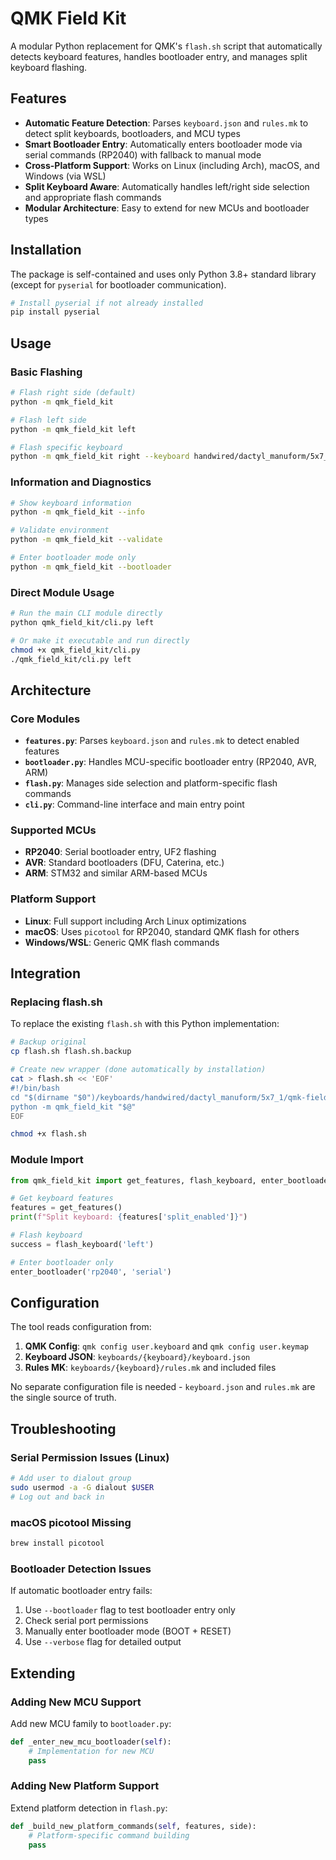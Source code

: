 # QMK Field Kit

A modular Python replacement for QMK's `flash.sh` script that automatically detects keyboard features, handles bootloader entry, and manages split keyboard flashing.

## Features

- **Automatic Feature Detection**: Parses `keyboard.json` and `rules.mk` to detect split keyboards, bootloaders, and MCU types
- **Smart Bootloader Entry**: Automatically enters bootloader mode via serial commands (RP2040) with fallback to manual mode
- **Cross-Platform Support**: Works on Linux (including Arch), macOS, and Windows (via WSL)
- **Split Keyboard Aware**: Automatically handles left/right side selection and appropriate flash commands
- **Modular Architecture**: Easy to extend for new MCUs and bootloader types

## Installation

The package is self-contained and uses only Python 3.8+ standard library (except for `pyserial` for bootloader communication).

```bash
# Install pyserial if not already installed
pip install pyserial
```

## Usage

### Basic Flashing

```bash
# Flash right side (default)
python -m qmk_field_kit

# Flash left side  
python -m qmk_field_kit left

# Flash specific keyboard
python -m qmk_field_kit right --keyboard handwired/dactyl_manuform/5x7_1
```

### Information and Diagnostics

```bash
# Show keyboard information
python -m qmk_field_kit --info

# Validate environment
python -m qmk_field_kit --validate

# Enter bootloader mode only
python -m qmk_field_kit --bootloader
```

### Direct Module Usage

```bash
# Run the main CLI module directly
python qmk_field_kit/cli.py left

# Or make it executable and run directly
chmod +x qmk_field_kit/cli.py
./qmk_field_kit/cli.py left
```

## Architecture

### Core Modules

- **`features.py`**: Parses `keyboard.json` and `rules.mk` to detect enabled features
- **`bootloader.py`**: Handles MCU-specific bootloader entry (RP2040, AVR, ARM)  
- **`flash.py`**: Manages side selection and platform-specific flash commands
- **`cli.py`**: Command-line interface and main entry point

### Supported MCUs

- **RP2040**: Serial bootloader entry, UF2 flashing
- **AVR**: Standard bootloaders (DFU, Caterina, etc.)
- **ARM**: STM32 and similar ARM-based MCUs

### Platform Support

- **Linux**: Full support including Arch Linux optimizations
- **macOS**: Uses `picotool` for RP2040, standard QMK flash for others
- **Windows/WSL**: Generic QMK flash commands

## Integration

### Replacing flash.sh

To replace the existing `flash.sh` with this Python implementation:

```bash
# Backup original
cp flash.sh flash.sh.backup

# Create new wrapper (done automatically by installation)
cat > flash.sh << 'EOF'
#!/bin/bash
cd "$(dirname "$0")/keyboards/handwired/dactyl_manuform/5x7_1/qmk-field-kit"
python -m qmk_field_kit "$@"
EOF

chmod +x flash.sh
```

### Module Import

```python
from qmk_field_kit import get_features, flash_keyboard, enter_bootloader

# Get keyboard features
features = get_features()
print(f"Split keyboard: {features['split_enabled']}")

# Flash keyboard
success = flash_keyboard('left')

# Enter bootloader only
enter_bootloader('rp2040', 'serial')
```

## Configuration

The tool reads configuration from:

1. **QMK Config**: `qmk config user.keyboard` and `qmk config user.keymap`
2. **Keyboard JSON**: `keyboards/{keyboard}/keyboard.json`
3. **Rules MK**: `keyboards/{keyboard}/rules.mk` and included files

No separate configuration file is needed - `keyboard.json` and `rules.mk` are the single source of truth.

## Troubleshooting

### Serial Permission Issues (Linux)

```bash
# Add user to dialout group
sudo usermod -a -G dialout $USER
# Log out and back in
```

### macOS picotool Missing

```bash
brew install picotool
```

### Bootloader Detection Issues

If automatic bootloader entry fails:
1. Use `--bootloader` flag to test bootloader entry only
2. Check serial port permissions
3. Manually enter bootloader mode (BOOT + RESET)
4. Use `--verbose` flag for detailed output

## Extending

### Adding New MCU Support

Add new MCU family to `bootloader.py`:

```python
def _enter_new_mcu_bootloader(self):
    # Implementation for new MCU
    pass
```

### Adding New Platform Support

Extend platform detection in `flash.py`:

```python
def _build_new_platform_commands(self, features, side):
    # Platform-specific command building
    pass
```